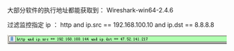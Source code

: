 大部分软件的执行地址都能获取到： Wireshark-win64-2.4.6

过滤监控指定 ip ： http and ip.src == 192.168.100.10 and ip.dst == 8.8.8.8

![](/assets/IMG_12032018_211251_0.png)

